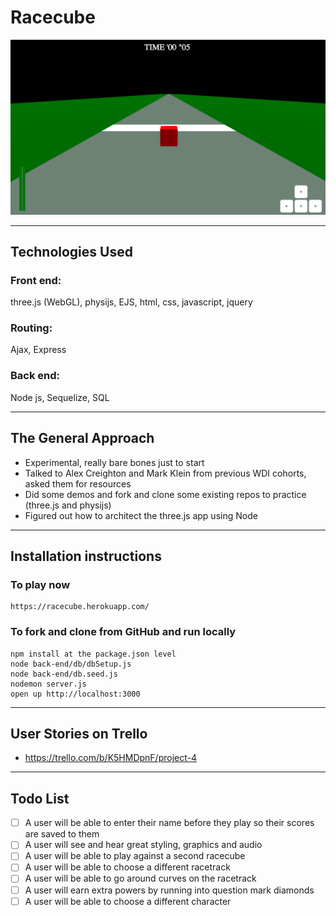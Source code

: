 # Racecube

![alt text](public/images/racecube.png "Racecube game")

-----------------------------
## Technologies Used

### Front end: 
three.js (WebGL), physijs, EJS, html, css, javascript, jquery 

### Routing: 
Ajax, Express

### Back end: 
Node js, Sequelize, SQL

-----------------------------
## The General Approach

* Experimental, really bare bones just to start
* Talked to Alex Creighton and Mark Klein from previous WDI cohorts, asked them for resources
* Did some demos and fork and clone some existing repos to practice (three.js and physijs)
* Figured out how to architect the three.js app using Node

-----------------------------
## Installation instructions

### To play now
```
https://racecube.herokuapp.com/
```

### To fork and clone from GitHub and run locally
```
npm install at the package.json level
node back-end/db/dbSetup.js
node back-end/db.seed.js
nodemon server.js
open up http://localhost:3000
```

-----------------------------
## User Stories on Trello

* https://trello.com/b/K5HMDpnF/project-4

-----------------------------
## Todo List

- [ ] A user will be able to enter their name before they play so their scores are saved to them
- [ ] A user will see and hear great styling, graphics and audio
- [ ] A user will be able to play against a second racecube
- [ ] A user will be able to choose a different racetrack
- [ ] A user will be able to go around curves on the racetrack
- [ ] A user will earn extra powers by running into question mark diamonds
- [ ] A user will be able to choose a different character